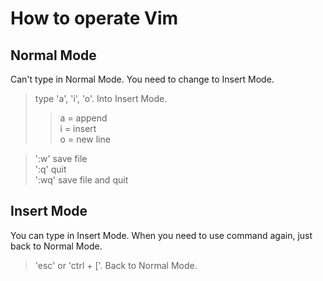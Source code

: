 # How to operate Vim
## Normal Mode
Can't type in Normal Mode. You need to change to Insert Mode.

>type 'a', 'i', 'o'.  Into Insert Mode.
>>a = append  
i = insert  
o = new line  
  
>':w' save file  
':q' quit  
':wq' save file and quit  

## Insert Mode
You can type in Insert Mode. When you need to use command again, just back to Normal Mode.

>'esc' or 'ctrl + ['.  Back to Normal Mode.
